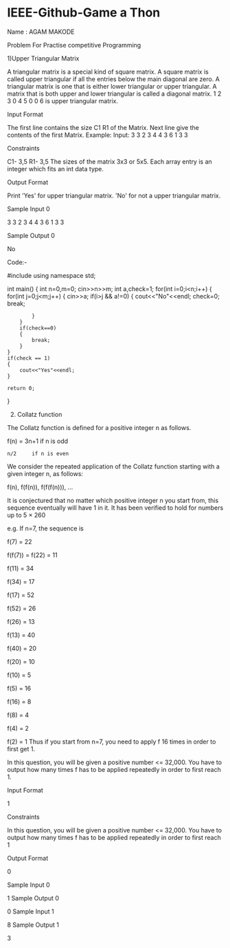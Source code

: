 # IEEE-Github-Game a Thon

Name : AGAM MAKODE

Problem For Practise competitive Programming

1)Upper Triangular Matrix

A triangular matrix is a special kind of square matrix. A square matrix is called upper triangular if all the entries below the main diagonal are zero. A triangular matrix is one that is either lower triangular or upper triangular. A matrix that is both upper and lower triangular is called a diagonal matrix.
1 2 3
0 4 5
0 0 6
is upper triangular matrix.

Input Format

The first line contains the size C1 R1 of the Matrix. Next line give the contents of the first Matrix.
Example: Input:
3 3
2 3 4
4 3 6
1 3 3

Constraints

C1- 3,5
R1- 3,5
The sizes of the matrix 3x3 or 5x5. Each array entry is an integer which fits an int data type.

Output Format

Print
'Yes' for upper triangular matrix.
'No' for not a upper triangular matrix.

Sample Input 0

3 3
2 3 4
4 3 6
1 3 3 

Sample Output 0

No


Code:-

#include<iostream>
using namespace std;

int main()
{
    int n=0,m=0;
    cin>>n>>m;
    int a,check=1;
    for(int i=0;i<n;i++)
    {
        for(int j=0;j<m;j++)
        {
            cin>>a;
            if(i>j && a!=0)
            {
                cout<<"No"<<endl;
                check=0;
                break;

            }
        }
        if(check==0)
        {
            break;
        }
    }
    if(check == 1)
    {
        cout<<"Yes"<<endl;
    }

    return 0;


}
  
    
2) Collatz function
    
 The Collatz function is defined for a positive integer n as follows.

f(n) = 3n+1 if n is odd

    n/2     if n is even
We consider the repeated application of the Collatz function starting with a given integer n, as follows:

f(n), f(f(n)), f(f(f(n))), …

It is conjectured that no matter which positive integer n you start from, this sequence eventually will have 1 in it. It has been verified to hold for numbers up to 5 × 260

e.g. If n=7, the sequence is

f(7) = 22

f(f(7)) = f(22) = 11

f(11) = 34

f(34) = 17

f(17) = 52

f(52) = 26

f(26) = 13

f(13) = 40

f(40) = 20

f(20) = 10

f(10) = 5

f(5) = 16

f(16) = 8

f(8) = 4

f(4) = 2

f(2) = 1
Thus if you start from n=7, you need to apply f 16 times in order to first get 1.

In this question, you will be given a positive number <= 32,000. You have to output how many times f has to be applied repeatedly in order to first reach 1.

Input Format

1

Constraints

In this question, you will be given a positive number <= 32,000. You have to output how many times f has to be applied repeatedly in order to first reach 1

Output Format

0

Sample Input 0

1
Sample Output 0

0
Sample Input 1

8
Sample Output 1

3
    

  





